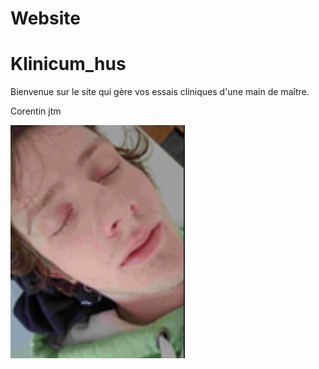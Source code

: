 # Website

# Klinicum_hus

Bienvenue sur le site qui gère vos essais cliniques d'une main de maître.


Corentin jtm

![The image from the general diagram couldn't be load](Image/Zzzz.png)
